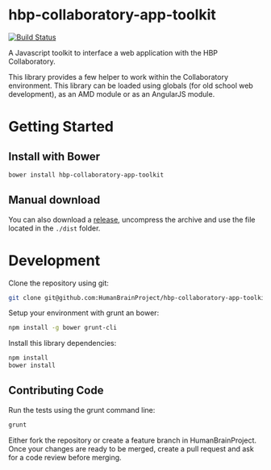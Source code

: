 # hbp-collaboratory-app-toolkit

[![Build Status](https://travis-ci.org/HumanBrainProject/hbp-collaboratory-app-toolkit.svg?branch=master)](https://travis-ci.org/HumanBrainProject/hbp-collaboratory-app-toolkit)

A Javascript toolkit to interface a web application with the HBP Collaboratory.

This library provides a few helper to work within the Collaboratory environment.
This library can be loaded using globals (for old school web development), as an AMD module or as an AngularJS module.

# Getting Started

## Install with Bower

```bash
bower install hbp-collaboratory-app-toolkit
```

## Manual download

You can also download a [release](https://github.com/HumanBrainProject/hbp-collaboratory-app-toolkit/releases), uncompress the archive and use the file located in the `./dist` folder.


# Development

Clone the repository using git:

```bash
git clone git@github.com:HumanBrainProject/hbp-collaboratory-app-toolkit.git
```

Setup your environment with grunt an bower:

```bash
npm install -g bower grunt-cli
```

Install this library dependencies:

```bash
npm install
bower install
```

## Contributing Code

Run the tests using the grunt command line:

```bash
grunt
```

Either fork the repository or create a feature branch in HumanBrainProject.
Once your changes are ready to be merged, create a pull request and ask for a code review before merging.
